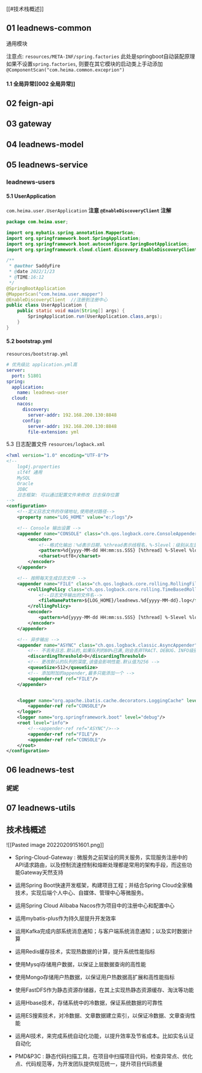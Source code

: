 [[#技术栈概述]]

## 01 leadnews-common
通用模块

注意点: `resources/META-INF/spring.factories`
此处是springboot自动装配原理
如果不设置`spring.factories`, 则要在其它模块的启动类上手动添加`@ComponentScan("com.heima.common.exceprion")`

#### 1.1 全局异常[[002 全局异常]]

## 02 feign-api

## 03 gateway


## 04 leadnews-model
## 05 leadnews-service
### leadnews-users
#### 5.1 UserApplication
`com.heima.user.UserApplication`
**注意 `@EnableDiscoveryClient` 注解**
```java
package com.heima.user;

import org.mybatis.spring.annotation.MapperScan;
import org.springframework.boot.SpringApplication;
import org.springframework.boot.autoconfigure.SpringBootApplication;
import org.springframework.cloud.client.discovery.EnableDiscoveryClient;

/**
 * @author SaddyFire
 * @date 2022/1/23
 * @TIME:16:12
 */
@SpringBootApplication
@MapperScan("com.heima.user.mapper")
@EnableDiscoveryClient  //注册到注册中心
public class UserApplication {
    public static void main(String[] args) {
        SpringApplication.run(UserApplication.class,args);
    }
}
```

#### 5.2 bootstrap.yml
`resources/bootstrap.yml`
```yml
# 优先级比 application.yml高
server:
  port: 51801
spring:
  application:
    name: leadnews-user
  cloud:
    nacos:
      discovery:
        server-addr: 192.168.200.130:8848
      config:
        server-addr: 192.168.200.130:8848
        file-extension: yml
```

5.3 日志配置文件
`resources/logback.xml`
```xml
<?xml version="1.0" encoding="UTF-8"?>
<!--
    log4j.properties
    slf4f 通用
    MySQL
    Oracle
    JDBC
    日志框架: 可以通过配置文件来修改 日志保存位置
-->
<configuration>
    <!--定义日志文件的存储地址,使用绝对路径-->
    <property name="LOG_HOME" value="e:/logs"/>

    <!-- Console 输出设置 -->
    <appender name="CONSOLE" class="ch.qos.logback.core.ConsoleAppender">
        <encoder>
            <!--格式化输出：%d表示日期，%thread表示线程名，%-5level：级别从左显示5个字符宽度%msg：日志消息，%n是换行符-->
            <pattern>%d{yyyy-MM-dd HH:mm:ss.SSS} [%thread] %-5level %logger{36} - %msg%n</pattern>
            <charset>utf8</charset>
        </encoder>
    </appender>

    <!-- 按照每天生成日志文件 -->
    <appender name="FILE" class="ch.qos.logback.core.rolling.RollingFileAppender">
        <rollingPolicy class="ch.qos.logback.core.rolling.TimeBasedRollingPolicy">
            <!--日志文件输出的文件名-->
            <fileNamePattern>${LOG_HOME}/leadnews.%d{yyyy-MM-dd}.log</fileNamePattern>
        </rollingPolicy>
        <encoder>
            <pattern>%d{yyyy-MM-dd HH:mm:ss.SSS} [%thread] %-5level %logger{36} - %msg%n</pattern>
        </encoder>
    </appender>

    <!-- 异步输出 -->
    <appender name="ASYNC" class="ch.qos.logback.classic.AsyncAppender">
        <!-- 不丢失日志.默认的,如果队列的80%已满,则会丢弃TRACT、DEBUG、INFO级别的日志 -->
        <discardingThreshold>0</discardingThreshold>
        <!-- 更改默认的队列的深度,该值会影响性能.默认值为256 -->
        <queueSize>512</queueSize>
        <!-- 添加附加的appender,最多只能添加一个 -->
        <appender-ref ref="FILE"/>
    </appender>


    <logger name="org.apache.ibatis.cache.decorators.LoggingCache" level="DEBUG" additivity="false">
        <appender-ref ref="CONSOLE"/>
    </logger>
    <logger name="org.springframework.boot" level="debug"/>
    <root level="info">
        <!--<appender-ref ref="ASYNC"/>-->
        <appender-ref ref="FILE"/>
        <appender-ref ref="CONSOLE"/>
    </root>
</configuration>
```


## 06 leadnews-test

### 妮妮

## 07 leadnews-utils


## 技术栈概述

![[Pasted image 20220209151601.png]]

-   Spring-Cloud-Gateway : 微服务之前架设的网关服务，实现服务注册中的API请求路由，以及控制流速控制和熔断处理都是常用的架构手段，而这些功能Gateway天然支持
    
-   运用Spring Boot快速开发框架，构建项目工程；并结合Spring Cloud全家桶技术，实现后端个人中心、自媒体、管理中心等微服务。
    
-   运用Spring Cloud Alibaba Nacos作为项目中的注册中心和配置中心
    
-   运用mybatis-plus作为持久层提升开发效率
    
-   运用Kafka完成内部系统消息通知；与客户端系统消息通知；以及实时数据计算
    
-   运用Redis缓存技术，实现热数据的计算，提升系统性能指标
    
-   使用Mysql存储用户数据，以保证上层数据查询的高性能
    
-   使用Mongo存储用户热数据，以保证用户热数据高扩展和高性能指标
    
-   使用FastDFS作为静态资源存储器，在其上实现热静态资源缓存、淘汰等功能
    
-   运用Hbase技术，存储系统中的冷数据，保证系统数据的可靠性
    
-   运用ES搜索技术，对冷数据、文章数据建立索引，以保证冷数据、文章查询性能
    
-   运用AI技术，来完成系统自动化功能，以提升效率及节省成本。比如实名认证自动化
    
-   PMD&P3C : 静态代码扫描工具，在项目中扫描项目代码，检查异常点、优化点、代码规范等，为开发团队提供规范统一，提升项目代码质量